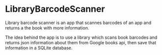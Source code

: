 # LibraryBarcodeScanner

Library barcode scanner is an app that scannes barcodes of an app and returns a the book with more information.

The idea behind the app is to use a library which scans book barcodes and returns json information about them from Google books api, 
then save that information in a SQLite database.

